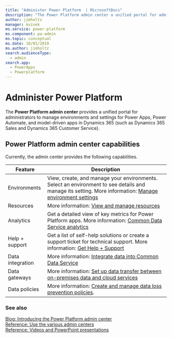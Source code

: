 ```yaml
---
title: "Administer Power Platform  | MicrosoftDocs"
description: "The Power Platform admin center a unified portal for administrators to manage environments and settings for Power Apps, Power Automate, and model-driven apps in Dynamics 365 (such as Dynamics 365 Sales and Dynamics 365 Customer Service)."
author: jimholtz
manager: kvivek
ms.service: power-platform
ms.component: pa-admin
ms.topic: conceptual
ms.date: 10/01/2019
ms.author: jimholtz
search.audienceType: 
  - admin
search.app:  
  - PowerApps
  - Powerplatform
---
```

# Administer Power Platform 

The **Power Platform admin center** provides a unified portal for administrators to manage environments and settings for Power Apps, Power Automate, and model-driven apps in Dynamics 365 (such as Dynamics 365 Sales and Dynamics 365 Customer Service).

## Power Platform admin center capabilities

Currently, the admin center provides the following capabilities.

|Feature  |Description  |
|---------|---------|
|Environments | View, create, and manage your environments. Select an environment to see details and manage its setting. More information: [Manage environment settings](/power-platform/admin/admin-settings)|
|Resources  |  More information: [View and manage resources](view-manage-resources.md)  |
|Analytics     | Get a detailed view of key metrics for Power Platform apps. More information: [Common Data Service analytics](/power-platform/admin/analytics-common-data-service)      |
|Help + support     | Get a list of self-help solutions or create a support ticket for technical support. More information: [Get Help + Support](/power-platform/admin/get-help-support)       |
|Data integration| More information: [Integrate data into Common Data Service ](data-integrator.md)  |
|Data gateways| More information: [Set up data transfer between on-premises data and cloud services ](onpremises-data-gateway-management.md) |
|Data policies     | More information: [Create and manage data loss prevention policies](create-dlp-policy.md).       |

### See also
[Blog: Introducing the Power Platform admin center](https://blogs.msdn.microsoft.com/crm/2018/09/25/introducing-the-power-platform-admin-center/)<br />
[Reference: Use the various admin centers](admin-centers.md)<br />
[Reference: Videos and PowerPoint presentations](videos.md)
